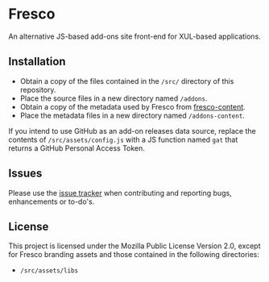 # Fresco
An alternative JS-based add-ons site front-end for XUL-based applications.

## Installation
- Obtain a copy of the files contained in the `/src/` directory of this repository.
- Place the source files in a new directory named `/addons`.
- Obtain a copy of the metadata used by Fresco from [fresco-content](https://github.com/projectfresco/fresco-content).
- Place the metadata files in a new directory named `/addons-content`.

If you intend to use GitHub as an add-on releases data source, replace the contents of `/src/assets/config.js` with a JS function named `gat` that returns a GitHub Personal Access Token.

## Issues
Please use the [issue tracker](https://github.com/projectfresco/fresco/issues) when contributing and reporting bugs, enhancements or to-do's.

## License
This project is licensed under the Mozilla Public License Version 2.0, except for Fresco branding assets and those contained in the following directories:
- `/src/assets/libs`
